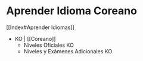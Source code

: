 # Aprender Idioma Coreano

[[Index#Aprender Idiomas]]

* KO | [[Coreano]]
	* Niveles Oficiales KO
	* Niveles y Exámenes Adicionales KO